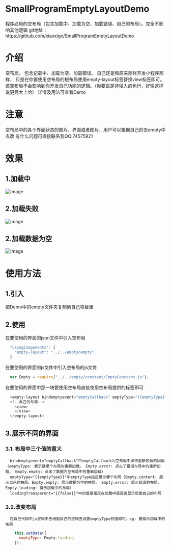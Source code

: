 # SmallProgramEmptyLayoutDemo
程序必用的空布局（包含加载中、加载为空、加载错误、自己的布局）。完全不影响其他逻辑
git地址：https://github.com/xiaoxige/SmallProgramEmptyLayoutDemo

# 介绍
  空布局， 包含记载中、加载为空、加载错误。 自己还是和原来那样开发小程序那样， 只是在你要使用空布局的根布局使用empty-layout标签替换view标签即可。该空布局不会影响到你开发自己功能的逻辑。（你要说是非侵入的也行，好像这样说更高大上哈）
  详情及用法可查看Demo
# 注意
  空布局中的各个界面状态的图片、界面或者图片，用户可以根据自己的去empty中去改
  有什么问题可直接联系我QQ:74575921
  
# 效果
## 1.加载中
  ![image](https://github.com/xiaoxige/SmallProgramEmptyLayoutDemo/raw/master/Screenshots/loading.png)
## 2.加载失败
  ![image](https://github.com/xiaoxige/SmallProgramEmptyLayoutDemo/raw/master/Screenshots/error.png)
## 2.加载数据为空
  ![image](https://github.com/xiaoxige/SmallProgramEmptyLayoutDemo/raw/master/Screenshots/empty.png)
  
# 使用方法
## 1.引入
  把Demo中的empty文件夹复制到自己项目里
## 2.使用
  在要使用的界面的json文件中引入空布局
  
```javascript
  "usingComponents": {
    "empty-layout": "../../empty/empty"
  }
```
  在要使用的界面的js文件中引入空布局的js文件
  
```javascript
  var Empty = require("../../empty/constant/EmptyConstant.js");
```
  在要使用的界面中那一块要使用空布局直接使用空布局提供的标签即可
  
```javascript
  <empty-layout bindemptyevent="emptyCallback" emptyType="{{emptyType}}" loadingTransparent="{{false}}">
  <!--自己的布局-->
    <view>
	</view>
  </empty-layout>
```
## 3.展示不同的界面
### 3.1. 布局中三个值的意义
      bindemptyevent="emptyCallback"中emptyCallback为空布局中点击重新加载的回调（emptyType: 表示是哪个布局的重新加载。 Empty.error: 点击了错误布局中的重新加载、 Empty.empty: 点击了数据为空布局中的重新加载）
	  emptyType="{{emptyType}}"中emptyType指定展示哪个布局（Empty.content: 展示自己的布局、Empty.empty: 展示数据为空的布局、 Empty.error: 展示错误的布局、 Empty.loading: 展示加载中的布局）
	  loadingTransparent="{{false}}"中的值是指定在加载中是是否显示后面自己的布局
### 3.2.改变布局
      在自己代码中js逻辑中去根据自己的逻辑去设置emptyType的值即可，eg: 要展示加载中的布局
	
```javascript
    this.setData({
      emptyType: Empty.loading
    });
```



  